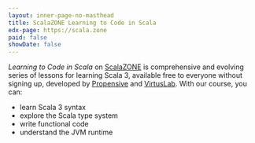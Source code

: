 ```yaml
---
layout: inner-page-no-masthead
title: ScalaZONE Learning to Code in Scala
edx-page: https://scala.zone
paid: false
showDate: false
---
```


_Learning to Code in Scala_ on [ScalaZONE](https://scala.zone) is comprehensive and evolving series of lessons for
learning Scala 3, available free to everyone without signing up, developed by [Propensive](https://propensive.com)
and [VirtusLab](https://virtuslab.com/). With our course, you can:

- learn Scala 3 syntax
- explore the Scala type system
- write functional code
- understand the JVM runtime

